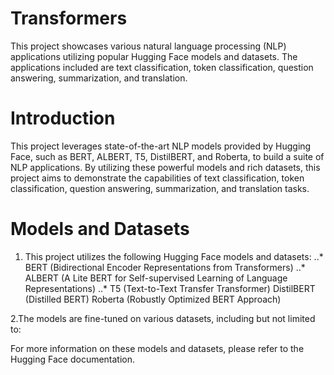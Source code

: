 # Transformers
This project showcases various natural language processing (NLP) applications utilizing popular Hugging Face models and datasets. The applications included are text classification, token classification, question answering, summarization, and translation.

# Introduction
This project leverages state-of-the-art NLP models provided by Hugging Face, such as BERT, ALBERT, T5, DistilBERT, and Roberta, to build a suite of NLP applications. By utilizing these powerful models and rich datasets, this project aims to demonstrate the capabilities of text classification, token classification, question answering, summarization, and translation tasks.

# Models and Datasets
1. This project utilizes the following Hugging Face models and datasets:
   ..* BERT (Bidirectional Encoder Representations from Transformers)
..* ALBERT (A Lite BERT for Self-supervised Learning of Language Representations)
..* T5 (Text-to-Text Transfer Transformer)
DistilBERT (Distilled BERT)
Roberta (Robustly Optimized BERT Approach)

2.The models are fine-tuned on various datasets, including but not limited to:

For more information on these models and datasets, please refer to the Hugging Face documentation.
